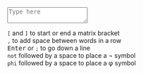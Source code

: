 <!-- Begin matrix generator code -->

<!-- Get MathJax and autosize functionality -->
<script type="text/javascript" src="https://cdnjs.cloudflare.com/ajax/libs/mathjax/2.7.1/MathJax.js?config=TeX-AMS-MML_HTMLorMML"></script>
<script src="https://rawgit.com/jackmoore/autosize/master/dist/autosize.min.js"></script>

<!-- Generator code -->
<script src="generator.js"></script>
<!-- bootstrap -->
<link rel="stylesheet" type="text/css" href="static/css/bootstrap.min.css">

<div class="container">

  <!-- User's input area -->
  <textarea id="input" placeholder="Type here" class="col-12" onkeyup="keyUpEvent(event, this.value)"></textarea>

  <!-- Helper legend for syntax -->
  <div class="card text-center">
    <div class="card-body">
      <p class="card-text">
        <code>[</code> and <code>]</code> to start or end a matrix bracket <br>
        <code>,</code> to add space between words in a row <br>
        <kbd>Enter</kbd> or <code>;</code> to go down a line <br>
        <code>not</code> followed by a space to place a &not symbol <br>
        <code>phi</code> followed by a space to place a &phi; symbol <br>
      </p>
      <!-- Button to show modal with an example? -->
      <!-- <button class="btn btn-secondary align-center" onclick="example()">Examples</button> -->
    </div>
  </div>

</div>

<!-- Load previous values into input and equation output -->
<script>
  let equation = sessionStorage.getItem("equation");
  document.getElementById("equation").innerText = equation
  let input = sessionStorage.getItem("input");
  document.getElementById("input").value = input;
</script>

<!-- End matrix generator code -->